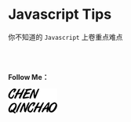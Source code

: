 # Javascript Tips

你不知道的 `Javascript` 上卷重点难点

<br>
<br>

**Follow Me：**

[![chenqinchao](img/chenqinchao.png "Chenqinchao")](http://www.biuxbiu.design/?_blank)